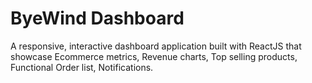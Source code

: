 # ByeWind Dashboard

A responsive, interactive dashboard application built with ReactJS that showcase Ecommerce metrics, Revenue charts, Top selling products, Functional Order list, Notifications.
